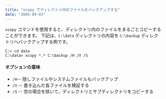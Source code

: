```yaml
---
title: "xcopy でディレクトリ内のファイルをバックアップする"
date: "2005-09-03"
---
```


`xcopy` コマンドを使用すると、ディレクトリ内のファイルをまるごとコピーすることができます。
下記は、`C:\data` ディレクトリの内容を `C:\backup` ディレクトリへバックアップする例です。

```
C:> cd data
C:\data> xcopy *.* C:\backup /H /V /S
```

#### オプションの意味

* `/H`-- 隠しファイルやシステムファイルもバックアップ
* `/V` -- 書き込んだ各ファイルを検証する
* `/S` -- 空の場合を除いて、ディレクトリとサブディレクトリをコピーする

